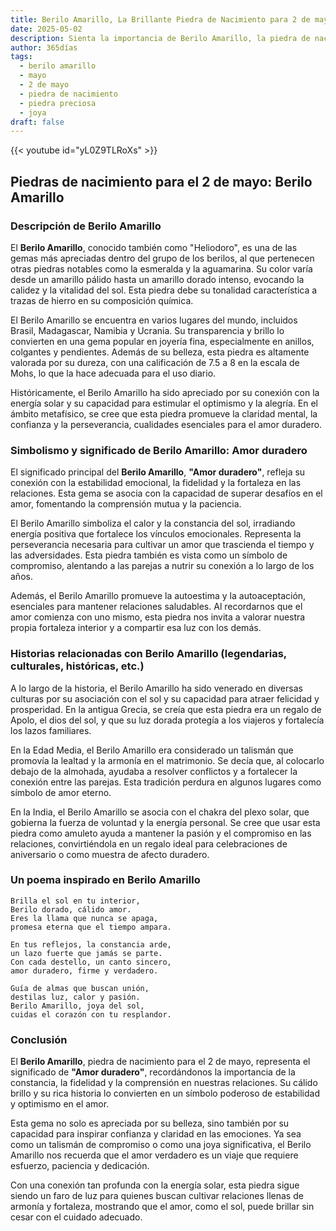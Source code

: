 ```yaml
---
title: Berilo Amarillo, La Brillante Piedra de Nacimiento para 2 de mayo
date: 2025-05-02
description: Sienta la importancia de Berilo Amarillo, la piedra de nacimiento de 2 de mayo que simboliza Amor duradero. Deje que su belleza y significado iluminen su día.
author: 365días
tags:
  - berilo amarillo
  - mayo
  - 2 de mayo
  - piedra de nacimiento
  - piedra preciosa
  - joya
draft: false
---
```


{{< youtube id="yL0Z9TLRoXs" >}}

## Piedras de nacimiento para el 2 de mayo: Berilo Amarillo

### Descripción de Berilo Amarillo

El **Berilo Amarillo**, conocido también como "Heliodoro", es una de las gemas más apreciadas dentro del grupo de los berilos, al que pertenecen otras piedras notables como la esmeralda y la aguamarina. Su color varía desde un amarillo pálido hasta un amarillo dorado intenso, evocando la calidez y la vitalidad del sol. Esta piedra debe su tonalidad característica a trazas de hierro en su composición química.

El Berilo Amarillo se encuentra en varios lugares del mundo, incluidos Brasil, Madagascar, Namibia y Ucrania. Su transparencia y brillo lo convierten en una gema popular en joyería fina, especialmente en anillos, colgantes y pendientes. Además de su belleza, esta piedra es altamente valorada por su dureza, con una calificación de 7.5 a 8 en la escala de Mohs, lo que la hace adecuada para el uso diario.

Históricamente, el Berilo Amarillo ha sido apreciado por su conexión con la energía solar y su capacidad para estimular el optimismo y la alegría. En el ámbito metafísico, se cree que esta piedra promueve la claridad mental, la confianza y la perseverancia, cualidades esenciales para el amor duradero.

### Simbolismo y significado de Berilo Amarillo: Amor duradero

El significado principal del **Berilo Amarillo**, **"Amor duradero"**, refleja su conexión con la estabilidad emocional, la fidelidad y la fortaleza en las relaciones. Esta gema se asocia con la capacidad de superar desafíos en el amor, fomentando la comprensión mutua y la paciencia.

El Berilo Amarillo simboliza el calor y la constancia del sol, irradiando energía positiva que fortalece los vínculos emocionales. Representa la perseverancia necesaria para cultivar un amor que trascienda el tiempo y las adversidades. Esta piedra también es vista como un símbolo de compromiso, alentando a las parejas a nutrir su conexión a lo largo de los años.

Además, el Berilo Amarillo promueve la autoestima y la autoaceptación, esenciales para mantener relaciones saludables. Al recordarnos que el amor comienza con uno mismo, esta piedra nos invita a valorar nuestra propia fortaleza interior y a compartir esa luz con los demás.

### Historias relacionadas con Berilo Amarillo (legendarias, culturales, históricas, etc.)

A lo largo de la historia, el Berilo Amarillo ha sido venerado en diversas culturas por su asociación con el sol y su capacidad para atraer felicidad y prosperidad. En la antigua Grecia, se creía que esta piedra era un regalo de Apolo, el dios del sol, y que su luz dorada protegía a los viajeros y fortalecía los lazos familiares.

En la Edad Media, el Berilo Amarillo era considerado un talismán que promovía la lealtad y la armonía en el matrimonio. Se decía que, al colocarlo debajo de la almohada, ayudaba a resolver conflictos y a fortalecer la conexión entre las parejas. Esta tradición perdura en algunos lugares como símbolo de amor eterno.

En la India, el Berilo Amarillo se asocia con el chakra del plexo solar, que gobierna la fuerza de voluntad y la energía personal. Se cree que usar esta piedra como amuleto ayuda a mantener la pasión y el compromiso en las relaciones, convirtiéndola en un regalo ideal para celebraciones de aniversario o como muestra de afecto duradero.

### Un poema inspirado en Berilo Amarillo

```
Brilla el sol en tu interior,  
Berilo dorado, cálido amor.  
Eres la llama que nunca se apaga,  
promesa eterna que el tiempo ampara.  

En tus reflejos, la constancia arde,  
un lazo fuerte que jamás se parte.  
Con cada destello, un canto sincero,  
amor duradero, firme y verdadero.  

Guía de almas que buscan unión,  
destilas luz, calor y pasión.  
Berilo Amarillo, joya del sol,  
cuidas el corazón con tu resplandor.  
```

### Conclusión

El **Berilo Amarillo**, piedra de nacimiento para el 2 de mayo, representa el significado de **"Amor duradero"**, recordándonos la importancia de la constancia, la fidelidad y la comprensión en nuestras relaciones. Su cálido brillo y su rica historia lo convierten en un símbolo poderoso de estabilidad y optimismo en el amor.

Esta gema no solo es apreciada por su belleza, sino también por su capacidad para inspirar confianza y claridad en las emociones. Ya sea como un talismán de compromiso o como una joya significativa, el Berilo Amarillo nos recuerda que el amor verdadero es un viaje que requiere esfuerzo, paciencia y dedicación.

Con una conexión tan profunda con la energía solar, esta piedra sigue siendo un faro de luz para quienes buscan cultivar relaciones llenas de armonía y fortaleza, mostrando que el amor, como el sol, puede brillar sin cesar con el cuidado adecuado.